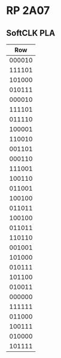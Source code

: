 # RP 2A07

## SoftCLK PLA

|Row|
|---|
|000010|
|111101|
|101000|
|010111|
|000010|
|111101|
|011110|
|100001|
|110010|
|001101|
|000110|
|111001|
|100110|
|011001|
|100100|
|011011|
|100100|
|011011|
|110110|
|001001|
|101000|
|010111|
|101100|
|010011|
|000000|
|111111|
|011000|
|100111|
|010000|
|101111|
